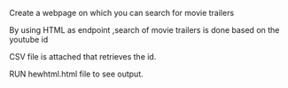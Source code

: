 Create a webpage on which you can search for movie trailers

By using HTML as endpoint ,search of movie trailers is done based on the youtube id

CSV file is attached that retrieves the id.

RUN  hewhtml.html file to see output.
